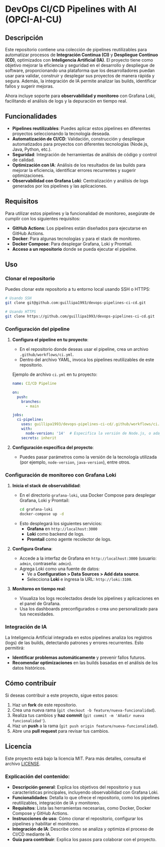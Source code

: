 # DevOps CI/CD Pipelines with AI (OPCI-AI-CU)

## Descripción

Este repositorio contiene una colección de pipelines reutilizables para automatizar procesos de **Integración Continua (CI)** y **Despliegue Continuo (CD)**, optimizados con **Inteligencia Artificial (IA)**. El proyecto tiene como objetivo mejorar la eficiencia y seguridad en el desarrollo y despliegue de software, proporcionando una plataforma que los desarrolladores puedan usar para validar, construir y desplegar sus proyectos de manera rápida y segura. Además, la integración de IA permite analizar las builds, identificar fallos y sugerir mejoras.

Ahora incluye soporte para **observabilidad y monitoreo** con Grafana Loki, facilitando el análisis de logs y la depuración en tiempo real.

## Funcionalidades

- **Pipelines reutilizables**: Puedes aplicar estos pipelines en diferentes proyectos seleccionando la tecnología deseada.
- **Automatización de CI/CD**: Validación, construcción y despliegue automatizados para proyectos con diferentes tecnologías (Node.js, Java, Python, etc.).
- **Seguridad**: Integración de herramientas de análisis de código y control de calidad.
- **Optimización con IA**: Análisis de los resultados de las builds para mejorar la eficiencia, identificar errores recurrentes y sugerir optimizaciones.
- **Observabilidad con Grafana Loki**: Centralización y análisis de logs generados por los pipelines y las aplicaciones.

## Requisitos

Para utilizar estos pipelines y la funcionalidad de monitoreo, asegúrate de cumplir con los siguientes requisitos:

- **GitHub Actions**: Los pipelines están diseñados para ejecutarse en GitHub Actions.
- **Docker**: Para algunas tecnologías y para el stack de monitoreo.
- **Docker Compose**: Para desplegar Grafana, Loki y Promtail.
- **Acceso a un repositorio** donde se pueda ejecutar el pipeline.

## Uso

### Clonar el repositorio

Puedes clonar este repositorio a tu entorno local usando SSH o HTTPS:

```bash
# Usando SSH
git clone git@github.com:guillipa1993/devops-pipelines-ci-cd.git

# Usando HTTPS
git clone https://github.com/guillipa1993/devops-pipelines-ci-cd.git
```

### Configuración del pipeline

1. **Configura el pipeline en tu proyecto**:
   - En el repositorio donde deseas usar el pipeline, crea un archivo `.github/workflows/ci.yml`.
   - Dentro del archivo YAML, invoca los pipelines reutilizables de este repositorio.

   Ejemplo de archivo `ci.yml` en tu proyecto:
   ```yaml
   name: CI/CD Pipeline

   on:
     push:
       branches:
         - main

   jobs:
     ci-pipeline:
       uses: guillipa1993/devops-pipelines-ci-cd/.github/workflows/ci.yml@main
       with:
         node-version: '14'  # Especifica la versión de Node.js, o adapta según la tecnología
       secrets: inherit
   ```

2. **Configuración específica del proyecto**:
   - Puedes pasar parámetros como la versión de la tecnología utilizada (por ejemplo, `node-version`, `java-version`), entre otros.

### Configuración de monitoreo con Grafana Loki

1. **Inicia el stack de observabilidad**:
   - En el directorio `grafana-loki`, usa Docker Compose para desplegar Grafana, Loki y Promtail:
     ```bash
     cd grafana-loki
     docker-compose up -d
     ```
   - Esto desplegará los siguientes servicios:
     - **Grafana** en `http://localhost:3000`
     - **Loki** como backend de logs.
     - **Promtail** como agente recolector de logs.

2. **Configura Grafana**:
   - Accede a la interfaz de Grafana en `http://localhost:3000` (usuario: `admin`, contraseña: `admin`).
   - Agrega Loki como una fuente de datos:
     - Ve a **Configuration > Data Sources > Add data source**.
     - Selecciona **Loki** e ingresa la URL: `http://loki:3100`.

3. **Monitoreo en tiempo real**:
   - Visualiza los logs recolectados desde los pipelines y aplicaciones en el panel de Grafana.
   - Usa los dashboards preconfigurados o crea uno personalizado para tus necesidades.

### Integración de IA

La Inteligencia Artificial integrada en estos pipelines analiza los registros (logs) de las builds, detectando patrones y errores recurrentes. Esto permitirá:

- **Identificar problemas automáticamente** y prevenir fallos futuros.
- **Recomendar optimizaciones** en las builds basadas en el análisis de los datos históricos.

## Cómo contribuir

Si deseas contribuir a este proyecto, sigue estos pasos:

1. Haz un **fork** de este repositorio.
2. Crea una nueva rama (`git checkout -b feature/nueva-funcionalidad`).
3. Realiza tus cambios y **haz commit** (`git commit -m 'Añadir nueva funcionalidad'`).
4. Haz un **push** a la rama (`git push origin feature/nueva-funcionalidad`).
5. Abre una **pull request** para revisar tus cambios.

## Licencia

Este proyecto está bajo la licencia MIT. Para más detalles, consulta el archivo [LICENSE](LICENSE).

### Explicación del contenido:
- **Descripción general**: Explica los objetivos del repositorio y sus características principales, incluyendo observabilidad con Grafana Loki.
- **Funcionalidades**: Detalla lo que ofrece el repositorio, como los pipelines reutilizables, integración de IA y monitoreo.
- **Requisitos**: Lista las herramientas necesarias, como Docker, Docker Compose y GitHub Actions.
- **Instrucciones de uso**: Cómo clonar el repositorio, configurar los pipelines y habilitar el monitoreo.
- **Integración de IA**: Describe cómo se analiza y optimiza el proceso de CI/CD mediante IA.
- **Guía para contribuir**: Explica los pasos para colaborar con el proyecto.